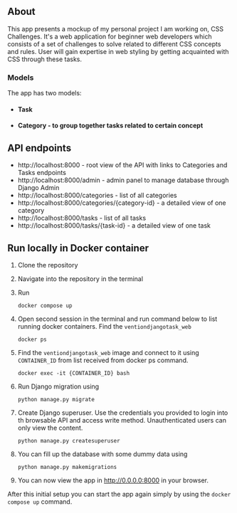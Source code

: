 ## About

This app presents a mockup of my personal project I am working on, CSS Challenges. It's a web application for beginner
web developers which consists of a set of challenges to solve related to different CSS concepts and rules. User will
gain expertise in web styling by getting acquainted with CSS through these tasks.

### Models

The app has two models:

- #### Task
- #### Category - to group together tasks related to certain concept

## API endpoints

- http://localhost:8000 - root view of the API with links to Categories and Tasks endpoints
- http://localhost:8000/admin - admin panel to manage database through Django Admin
- http://localhost:8000/categories - list of all categories
- http://localhost:8000/categories/{category-id} - a detailed view of one category
- http://localhost:8000/tasks - list of all tasks
- http://localhost:8000/tasks/{task-id} - a detailed view of one task

## Run locally in Docker container

1. Clone the repository
2. Navigate into the repository in the terminal
3. Run
   ```
   docker compose up
   ```
4. Open second session in the terminal and run command below to list running docker containers. Find
   the `ventiondjangotask_web`

   ```
   docker ps
   ```
5. Find the `ventiondjangotask_web` image and connect to it using `CONTAINER_ID` from list received from docker ps
   command.

   ```
   docker exec -it {CONTAINER_ID} bash
   ```

6. Run Django migration using
   ```
   python manage.py migrate
   ```

7. Create Django superuser. Use the credentials you provided to login into th browsable API and access write method.
   Unauthenticated users can only view the content.
   ```
   python manage.py createsuperuser
   ```
8. You can fill up the database with some dummy data using
   ```
   python manage.py makemigrations
   ```

8. You can now view the app in http://0.0.0.0:8000 in your browser.

After this initial setup you can start the app again simply by using the `docker compose up` command.